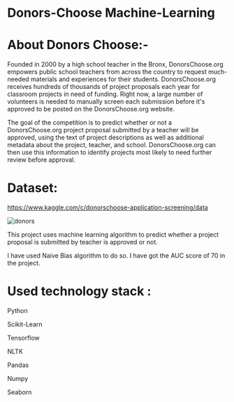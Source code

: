 # Donors-Choose Machine-Learning

# About Donors Choose:-

Founded in 2000 by a high school teacher in the Bronx, DonorsChoose.org empowers public school teachers from across the country to request much-needed materials and experiences for their students.
DonorsChoose.org receives hundreds of thousands of project proposals each year for classroom projects in need of funding. Right now, a large number of volunteers is needed to manually screen each submission before it's approved to be posted on the DonorsChoose.org website.

The goal of the competition is to predict whether or not a DonorsChoose.org project proposal submitted by a teacher will be approved, using the text of project descriptions as well as additional metadata about the project, teacher, and school. DonorsChoose.org can then use this information to identify projects most likely to need further review before approval.

# Dataset: 
https://www.kaggle.com/c/donorschoose-application-screening/data

![donors](https://user-images.githubusercontent.com/38343027/98655711-ca70ef00-2365-11eb-845d-d7e4ccd4e9c7.jpg)



This project uses machine learning algorithm to predict whether a project proposal is submitted by teacher is approved or not.

I have used Naive Bias algorithm to do so. I have got the AUC score of 70 in the project.

# Used technology stack :

Python

Scikit-Learn

Tensorflow

NLTK

Pandas

Numpy

Seaborn 
